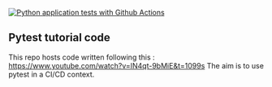 [![Python application tests with Github Actions](https://github.com/moadennagi/pytest-cicd/actions/workflows/testing.yml/badge.svg)](https://github.com/moadennagi/pytest-cicd/actions/workflows/testing.yml)

## Pytest tutorial code

This repo hosts code written following this : https://www.youtube.com/watch?v=IN4qt-9bMiE&t=1099s
The aim is to use pytest in a CI/CD context.
